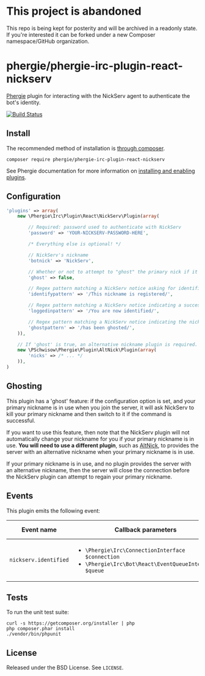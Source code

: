 # This project is abandoned

This repo is being kept for posterity and will be archived in a readonly state. 
If you're interested it can be forked under a new Composer namespace/GitHub organization.

# phergie/phergie-irc-plugin-react-nickserv

[Phergie](http://github.com/phergie/phergie-irc-bot-react/) plugin for interacting with the NickServ agent to authenticate the bot's identity.

[![Build Status](https://secure.travis-ci.org/phergie/phergie-irc-plugin-react-nickserv.png?branch=master)](http://travis-ci.org/phergie/phergie-irc-plugin-react-nickserv)

## Install

The recommended method of installation is [through composer](http://getcomposer.org).

```
composer require phergie/phergie-irc-plugin-react-nickserv
```

See Phergie documentation for more information on
[installing and enabling plugins](https://github.com/phergie/phergie-irc-bot-react/wiki/Usage#plugins).

## Configuration

```php
'plugins' => array(
    new \Phergie\Irc\Plugin\React\NickServ\Plugin(array(

        // Required: password used to authenticate with NickServ
        'password' => 'YOUR-NICKSERV-PASSWORD-HERE',

        /* Everything else is optional! */

        // NickServ's nickname
        'botnick' => 'NickServ',

        // Whether or not to attempt to "ghost" the primary nick if it's in use
        'ghost' => false,

        // Regex pattern matching a NickServ notice asking for identification
        'identifypattern' => '/This nickname is registered/',

        // Regex pattern matching a NickServ notice indicating a successful login
        'loggedinpattern' => '/You are now identified/',

        // Regex pattern matching a NickServ notice indicating the nickname has been ghosted
        'ghostpattern' => '/has been ghosted/',
    )),

    // If 'ghost' is true, an alternative nickname plugin is required. See "Ghosting" below.
    new \PSchwisow\Phergie\Plugin\AltNick\Plugin(array(
        'nicks' => /* ... */
    )),
)
```

## Ghosting

This plugin has a 'ghost' feature: if the configuration option is set, and your primary nickname is in use
when you join the server, it will ask NickServ to kill your primary nickname and then switch to it if the
command is successful.

If you want to use this feature, then note that the NickServ plugin will not automatically change your nickname
for you if your primary nickname is in use. **You will need to use a different plugin**, such as
[AltNick](https://github.com/PSchwisow/phergie-irc-plugin-react-altnick), to provides the server with an
alternative nickname when your primary nickname is in use.

If your primary nickname is in use, and no plugin provides the server with an alternative nickname, then the server
will close the connection before the NickServ plugin can attempt to regain your primary nickname.

## Events

This plugin emits the following event:

Event name | Callback parameters | Emitted on
-----------|---------------------|-----------
`nickserv.identified` | <ul><li>`\Phergie\Irc\ConnectionInterface $connection`</li><li>`\Phergie\Irc\Bot\React\EventQueueInterface $queue`</li></ul> | Successful NickServ login

## Tests

To run the unit test suite:

```
curl -s https://getcomposer.org/installer | php
php composer.phar install
./vendor/bin/phpunit
```

## License

Released under the BSD License. See `LICENSE`.
